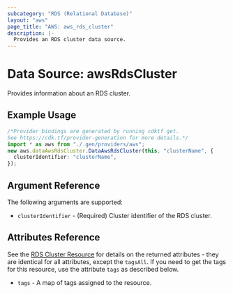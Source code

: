 ```yaml
---
subcategory: "RDS (Relational Database)"
layout: "aws"
page_title: "AWS: aws_rds_cluster"
description: |-
  Provides an RDS cluster data source.
---
```


# Data Source: awsRdsCluster

Provides information about an RDS cluster.

## Example Usage

```typescript
/*Provider bindings are generated by running cdktf get.
See https://cdk.tf/provider-generation for more details.*/
import * as aws from "./.gen/providers/aws";
new aws.dataAwsRdsCluster.DataAwsRdsCluster(this, "clusterName", {
  clusterIdentifier: "clusterName",
});

```

## Argument Reference

The following arguments are supported:

* `clusterIdentifier` - (Required) Cluster identifier of the RDS cluster.

## Attributes Reference

See the [RDS Cluster Resource](/docs/providers/aws/r/rds_cluster.html) for details on the
returned attributes - they are identical for all attributes, except the `tagsAll`. If you need to get the tags for this resource, use the attribute `tags` as described below.

* `tags` - A map of tags assigned to the resource.
